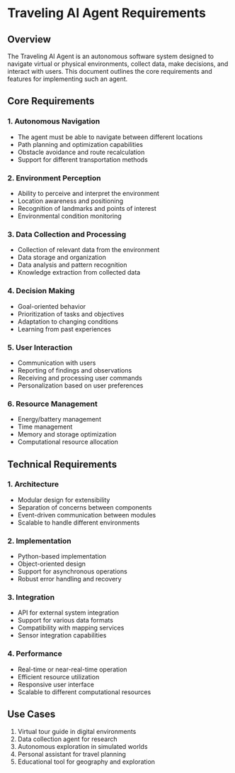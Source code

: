 # Traveling AI Agent Requirements

## Overview
The Traveling AI Agent is an autonomous software system designed to navigate virtual or physical environments, collect data, make decisions, and interact with users. This document outlines the core requirements and features for implementing such an agent.

## Core Requirements

### 1. Autonomous Navigation
- The agent must be able to navigate between different locations
- Path planning and optimization capabilities
- Obstacle avoidance and route recalculation
- Support for different transportation methods

### 2. Environment Perception
- Ability to perceive and interpret the environment
- Location awareness and positioning
- Recognition of landmarks and points of interest
- Environmental condition monitoring

### 3. Data Collection and Processing
- Collection of relevant data from the environment
- Data storage and organization
- Data analysis and pattern recognition
- Knowledge extraction from collected data

### 4. Decision Making
- Goal-oriented behavior
- Prioritization of tasks and objectives
- Adaptation to changing conditions
- Learning from past experiences

### 5. User Interaction
- Communication with users
- Reporting of findings and observations
- Receiving and processing user commands
- Personalization based on user preferences

### 6. Resource Management
- Energy/battery management
- Time management
- Memory and storage optimization
- Computational resource allocation

## Technical Requirements

### 1. Architecture
- Modular design for extensibility
- Separation of concerns between components
- Event-driven communication between modules
- Scalable to handle different environments

### 2. Implementation
- Python-based implementation
- Object-oriented design
- Support for asynchronous operations
- Robust error handling and recovery

### 3. Integration
- API for external system integration
- Support for various data formats
- Compatibility with mapping services
- Sensor integration capabilities

### 4. Performance
- Real-time or near-real-time operation
- Efficient resource utilization
- Responsive user interface
- Scalable to different computational resources

## Use Cases
1. Virtual tour guide in digital environments
2. Data collection agent for research
3. Autonomous exploration in simulated worlds
4. Personal assistant for travel planning
5. Educational tool for geography and exploration
